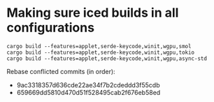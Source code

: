 # Making sure iced builds in all configurations

```shell
cargo build --features=applet,serde-keycode,winit,wgpu,smol
cargo build --features=applet,serde-keycode,winit,wgpu,tokio
cargo build --features=applet,serde-keycode,winit,wgpu,async-std
```

Rebase conflicted commits (in order):

- 9ac3318357d636cde22ae34f7b2cdeddd3f55cdb
- 659669dd5810d470d51f528495cab2f676eb58ed

